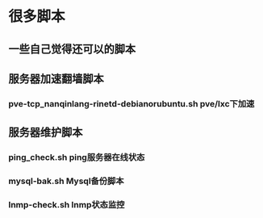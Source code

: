 # 很多脚本
## 一些自己觉得还可以的脚本

## 服务器加速翻墙脚本
### pve-tcp_nanqinlang-rinetd-debianorubuntu.sh pve/lxc下加速


## 服务器维护脚本
### ping_check.sh  ping服务器在线状态
### mysql-bak.sh Mysql备份脚本
### lnmp-check.sh lnmp状态监控

